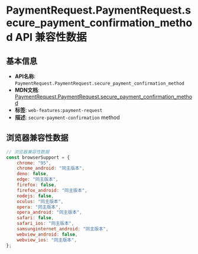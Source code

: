 # PaymentRequest.PaymentRequest.secure_payment_confirmation_method API 兼容性数据

## 基本信息

- **API名称**: `PaymentRequest.PaymentRequest.secure_payment_confirmation_method`
- **MDN文档**: [PaymentRequest.PaymentRequest.secure_payment_confirmation_method](https://developer.mozilla.org/docs/Web/API/Payment_Request_API/Concepts#secure-payment-confirmation)
- **标签**: `web-features:payment-request`
- **描述**: `secure-payment-confirmation` method

## 浏览器兼容性数据

```javascript
// 浏览器兼容性数据
const browserSupport = {
    chrome: "95",
    chrome_android: "同主版本",
    deno: false,
    edge: "同主版本",
    firefox: false,
    firefox_android: "同主版本",
    nodejs: false,
    oculus: "同主版本",
    opera: "同主版本",
    opera_android: "同主版本",
    safari: false,
    safari_ios: "同主版本",
    samsunginternet_android: "同主版本",
    webview_android: false,
    webview_ios: "同主版本",
};

```

